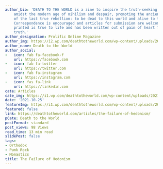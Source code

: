 ```yaml
---
author_bio: 'DEATH TO THE WORLD is a zine to inspire the truth-seeking and soul searching
    amidst the modern age of nihilism and despair, promoting the ancient principles
    of the last true rebellion: to be dead to this world and alive to the other world.
    Correspondence is encouraged and articles for submission are welcomed. Each article
    printed is true to life and has been written out of pain of heart for love of
    truth.'
author_designation: Prolific Online Magazine
author_img: https://i2.wp.com/deathtotheworld.com/wp-content/uploads/2014/06/dttw1.jpg
author_name: Death to the World
author_social:
-   icon: fab fa-facebook-f
    url: https://facebook.com
-   icon: fab fa-twitter
    url: https://twitter.com
-   icon: fab fa-instagram
    url: https://instagram.com
-   icon: fas fa-link
    url: https://linkedin.com
cate: Articles
cate_img: https://i1.wp.com/deathtotheworld.com/wp-content/uploads/2021/10/F-hedonism.jpg?resize=1140%2C663&ssl=1
date: '2021-10-25'
featureImg: https://i1.wp.com/deathtotheworld.com/wp-content/uploads/2021/10/F-hedonism.jpg?resize=1140%2C663&ssl=1
featured: false
link: https://deathtotheworld.com/articles/the-failure-of-hedonism/
pCate: Death to the World
postFormat: standard
post_views: 98 Views
read_time: 13 min read
slidePost: false
tags:
- Orthodox
- Punk Rock
- Monastics
title: The Failure of Hedonism
---
```

